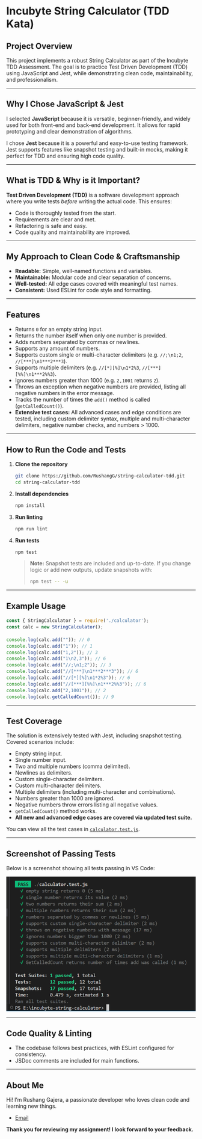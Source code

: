 # Incubyte String Calculator (TDD Kata)

## Project Overview

This project implements a robust String Calculator as part of the Incubyte TDD Assessment. The goal is to practice Test Driven Development (TDD) using JavaScript and Jest, while demonstrating clean code, maintainability, and professionalism.

---

## Why I Chose JavaScript & Jest

I selected **JavaScript** because it is versatile, beginner-friendly, and widely used for both front-end and back-end development. It allows for rapid prototyping and clear demonstration of algorithms.

I chose **Jest** because it is a powerful and easy-to-use testing framework. Jest supports features like snapshot testing and built-in mocks, making it perfect for TDD and ensuring high code quality.

---

## What is TDD & Why is it Important?

**Test Driven Development (TDD)** is a software development approach where you write tests *before* writing the actual code. This ensures:
- Code is thoroughly tested from the start.
- Requirements are clear and met.
- Refactoring is safe and easy.
- Code quality and maintainability are improved.

---

## My Approach to Clean Code & Craftsmanship

- **Readable:** Simple, well-named functions and variables.
- **Maintainable:** Modular code and clear separation of concerns.
- **Well-tested:** All edge cases covered with meaningful test names.
- **Consistent:** Used ESLint for code style and formatting.

---

## Features

- Returns `0` for an empty string input.
- Returns the number itself when only one number is provided.
- Adds numbers separated by commas or newlines.
- Supports any amount of numbers.
- Supports custom single or multi-character delimiters (e.g. `//;\n1;2`, `//[***]\n1***2***3`).
- Supports multiple delimiters (e.g. `//[*][%]\n1*2%3`, `//[***][%%]\n1***2%%3`).
- Ignores numbers greater than 1000 (e.g. `2,1001` returns `2`).
- Throws an exception when negative numbers are provided, listing all negative numbers in the error message.
- Tracks the number of times the `add()` method is called (`getCalledCount()`).
- **Extensive test cases:** All advanced cases and edge conditions are tested, including custom delimiter syntax, multiple and multi-character delimiters, negative number checks, and numbers > 1000.

---

## How to Run the Code and Tests

1. **Clone the repository**
   ```bash
   git clone https://github.com/RushangG/string-calculator-tdd.git
   cd string-calculator-tdd
   ```

2. **Install dependencies**
   ```bash
   npm install
   ```

3. **Run linting**
   ```bash
   npm run lint
   ```

4. **Run tests**
   ```bash
   npm test
   ```

   > **Note:** Snapshot tests are included and up-to-date. If you change logic or add new outputs, update snapshots with:
   > ```bash
   > npm test -- -u
   > ```

---

## Example Usage

```js
const { StringCalculator } = require('./calculator');
const calc = new StringCalculator();

console.log(calc.add("")); // 0
console.log(calc.add("1")); // 1
console.log(calc.add("1,2")); // 3
console.log(calc.add("1\n2,3")); // 6
console.log(calc.add("//;\n1;2")); // 3
console.log(calc.add("//[***]\n1***2***3")); // 6
console.log(calc.add("//[*][%]\n1*2%3")); // 6
console.log(calc.add("//[***][%%]\n1***2%%3")); // 6
console.log(calc.add("2,1001")); // 2
console.log(calc.getCalledCount()); // 9
```

---

## Test Coverage

The solution is extensively tested with Jest, including snapshot testing. Covered scenarios include:

- Empty string input.
- Single number input.
- Two and multiple numbers (comma delimited).
- Newlines as delimiters.
- Custom single-character delimiters.
- Custom multi-character delimiters.
- Multiple delimiters (including multi-character and combinations).
- Numbers greater than 1000 are ignored.
- Negative numbers throw errors listing all negative values.
- `getCalledCount()` method works.
- **All new and advanced edge cases are covered via updated test suite.**

You can view all the test cases in [`calculator.test.js`](./calculator.test.js).

---

## Screenshot of Passing Tests

Below is a screenshot showing all tests passing in VS Code:

![Screenshot of passing tests](tests-passing.png)

---

## Code Quality & Linting

- The codebase follows best practices, with ESLint configured for consistency.
- JSDoc comments are included for main functions.

---

## About Me

Hi! I’m Rushang Gajera, a passionate developer who loves clean code and learning new things.  
- [Email](mailto:gajerarushang17@gmail.com)

**Thank you for reviewing my assignment! I look forward to your feedback.**